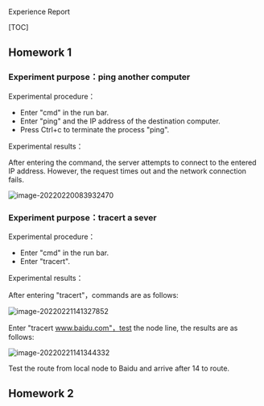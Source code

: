 Experience Report

[TOC]

## Homework 1

### Experiment purpose：ping another computer

Experimental procedure：

- Enter "cmd" in the run bar.
- Enter "ping" and the IP address of the destination computer.
- Press Ctrl+c to terminate the process "ping".

Experimental results：

After entering the command, the server attempts to connect to the entered IP address. However, the request times out and the network connection fails.

![image-20220220083932470](D:\桌面\大二\大二下\软件构造基础\computer-networking\Homework\image-20220220083932470.png)



### Experiment purpose：tracert a sever

Experimental procedure：

- Enter "cmd" in the run bar.
- Enter "tracert".

Experimental results：

After entering "tracert"，commands are as follows:

![image-20220221141327852](D:\桌面\大二\大二下\软件构造基础\computer-networking\Homework\image-20220221141327852.png)

Enter "tracert www.baidu.com"，test the node line, the results are as follows:

![image-20220221141344332](D:\桌面\大二\大二下\软件构造基础\computer-networking\Homework\image-20220221141344332.png)

Test the route from local node to Baidu and arrive after 14 to route.



## Homework 2

